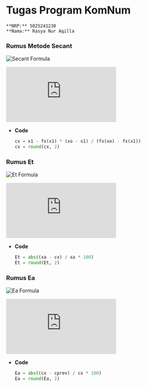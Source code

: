 
# Tugas Program KomNum
```
**NRP:** 5025241230
**Nama:** Rasya Nur Aqilla
```
### Rumus Metode Secant  
![Secant Formula](https://math.now.sh?from=x_%7Bi%2B1%7D%20%3D%20x_i%20-%20%5Cfrac%7Bf%28x_i%29%20%28x_%7Bi-1%7D%20-%20x_i%29%7D%7Bf%28x_%7Bi-1%7D%29%20-%20f%28x_i%29%7D)

![Secant Formula](https://latex.codecogs.com/png.latex?%5Cdpi%7B150%7D%20%5Ccolor%7Bwhite%7D%20x_%7Bi%2B1%7D%20%3D%20x_i%20-%20%5Cfrac%7Bf%28x_i%29%28x_%7Bi-1%7D%20-%20x_i%29%7D%7Bf%28x_%7Bi-1%7D%29%20-%20f%28x_i%29%7D)

- **Code**
	 ```py
	 cx = x1 - fx(x1) * (xo - x1) / (fx(xo) - fx(x1))
	 cx = round(cx, 2)
	 ```

### Rumus Et  
![Et Formula](https://math.now.sh?from=E_t%20%3D%20%5Cfrac%7Bx_%7B%5Ctext%7Basli%7D%7D%20-%20x_i%7D%7Bx_%7B%5Ctext%7Basli%7D%7D%7D)

![Et Formula](https://latex.codecogs.com/png.latex?%5Cdpi%7B150%7D%20%5Ccolor%7Bwhite%7D%20E_t%20%3D%20%5Cfrac%7Bx_%7Basli%7D%20-%20x_i%7D%7Bx_%7Basli%7D%7D)

 - **Code**
	 ```py
	 Et = abs((xa - cx) / xa * 100)
	 Et = round(Et, 2)
	 ```

### Rumus Ea  
![Ea Formula](https://math.now.sh?from=E_a%20%3D%20%5Cfrac%7Bx_%7Bi-1%7D%20-%20x_i%7D%7Bx_%7Bi-1%7D%7D)

![Ea Formula](https://latex.codecogs.com/png.latex?%5Cdpi%7B150%7D%20%5Ccolor%7Bwhite%7D%20E_a%20%3D%20%5Cfrac%7Bx_%7Bi-1%7D%20-%20x_i%7D%7Bx_%7Bi-1%7D%7D)

  - **Code**
	 ```py
	 Ea = abs((cx - cprev) / cx * 100)
	 Ea = round(Ea, 2)
	 ```
